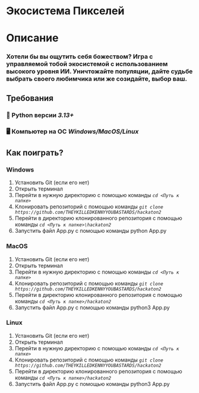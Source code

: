 # Экосистема Пикселей


# Описание
  ### Хотели бы вы ощутить себя божеством? Игра с управляемой тобой экосистемой с использованием высокого уровня ИИ. Уничтожайте популяции, дайте судьбе выбрать своего любимчика или же созидайте, выбор ваш.


## Требования
  ### 🐍 Python версии _3.13+_
  
  ### 🖥 Компьютер на ОС _Windows/MacOS/Linux_


## Как поиграть?

### Windows
  1. Установить Git (если его нет)
  2. Открыть терминал
  3. Перейти в нужную директорию с помощью команды _`cd <Путь к папке>`_
  4. Клонировать репозиторий с помощью команды _`git clone https://github.com/THEYKILLEDKENNYYOUBASTARDS/hackaton2`_
  5. Перейти в директорию клонированного репозитория с помощью команды _`cd <Путь к папке>\hackaton2`_
  6. Запустить файл App.py с помощью команды python App.py

### MacOS
  1. Установить Git (если его нет)
  2. Открыть терминал
  3. Перейти в нужную директорию с помощью команды _`cd <Путь к папке>`_
  4. Клонировать репозиторий с помощью команды _`git clone https://github.com/THEYKILLEDKENNYYOUBASTARDS/hackaton2`_
  5. Перейти в директорию клонированного репозитория с помощью команды _`cd <Путь к папке>/hackaton2`_
  6. Запустить файл App.py с помощью команды python3 App.py

### Linux
  1. Установить Git (если его нет)
  2. Открыть терминал
  3. Перейти в нужную директорию с помощью команды _`cd <Путь к папке>`_
  4. Клонировать репозиторий с помощью команды _`git clone https://github.com/THEYKILLEDKENNYYOUBASTARDS/hackaton2`_
  5. Перейти в директорию клонированного репозитория с помощью команды _`cd <Путь к папке>/hackaton2`_
  6. Запустить файл App.py с помощью команды python3 App.py
